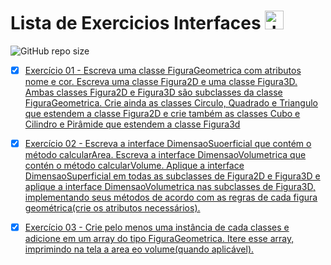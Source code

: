  # Lista de Exercicios Interfaces <img align="" alt="Java" height="30" width="" src="https://cdn.jsdelivr.net/gh/devicons/devicon/icons/java/java-original.svg"/>
 ![GitHub repo size](https://img.shields.io/github/repo-size/Giovani-Gomes/Exercicios_Java-Interfaces)

- [x] [Exercício 01 - Escreva uma classe FiguraGeometrica com atributos nome e cor. Escreva uma classe Figura2D e uma classe Figura3D. Ambas classes Figura2D e Figura3D são subclasses da classe FiguraGeometrica. Crie ainda as classes Circulo, Quadrado e Triangulo que estendem a classe Figura2D e crie também as classes Cubo e Cilindro e Pirâmide que estendem a classe Figura3d](https://github.com/Giovani-Gomes/Exercicos_Java-Interfaces/tree/main/Exerc%C3%ADcio%2001/src)
  
- [x] [Exercício 02 - Escreva a interface DimensaoSuoerficial que contém o método calcularArea. Escreva a interface DimensaoVolumetrica que contén o método calcularVolume. Aplique a interface DimensaoSuperficial em todas as subclasses de Figura2D e Figura3D e aplique a interface DimensaoVolumetrica nas subclasses de Figura3D, implementando seus métodos de acordo com as regras de cada figura geométrica(crie os atributos necessários). ](https://github.com/Giovani-Gomes/Exercicos_Java-Interfaces/tree/main/Exerc%C3%ADcio%2002/src)
  
- [x] [Exercício 03 - Crie pelo menos uma instância de cada classes e adicione em um array do tipo FiguraGeometrica. Itere esse array, imprimindo na tela a area eo volume(quando aplicável). ](https://github.com/Giovani-Gomes/Exercicos_Java-Interfaces/tree/main/Exerc%C3%ADcio%2003/src)

